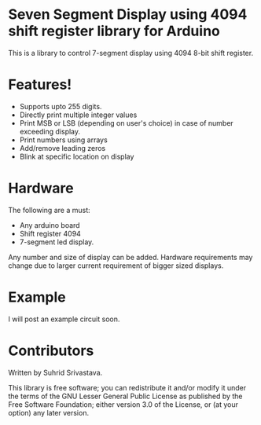 # Seven Segment Display using 4094 shift register library for Arduino

This is a library to control 7-segment display using 4094 8-bit shift register.

# Features!
  - Supports upto 255 digits.
  - Directly print multiple integer values
  - Print MSB or LSB (depending on user's choice) in case of number exceeding display.
  - Print numbers using arrays
  - Add/remove leading zeros
  - Blink at specific location on display    


# Hardware

The following are a must:
  - Any arduino board
  - Shift register 4094
  - 7-segment led display.

Any number and size of display can be added. Hardware requirements may change due to larger current requirement of bigger sized displays.

# Example

I will post an example circuit soon.

# Contributors

Written by Suhrid Srivastava.

This library is free software; you can redistribute it and/or modify it under the terms of the GNU Lesser General Public License as published by the Free Software Foundation; either version 3.0 of the License, or (at your option) any later version.